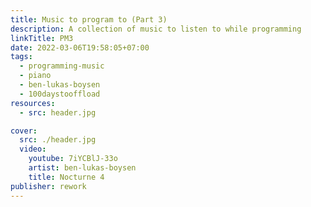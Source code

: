 ```yaml
---
title: Music to program to (Part 3)
description: A collection of music to listen to while programming
linkTitle: PM3
date: 2022-03-06T19:58:05+07:00
tags:
  - programming-music
  - piano
  - ben-lukas-boysen
  - 100daystooffload
resources:
  - src: header.jpg

cover:
  src: ./header.jpg
  video:
    youtube: 7iYCBlJ-33o
    artist: ben-lukas-boysen
    title: Nocturne 4
publisher: rework
---
```

